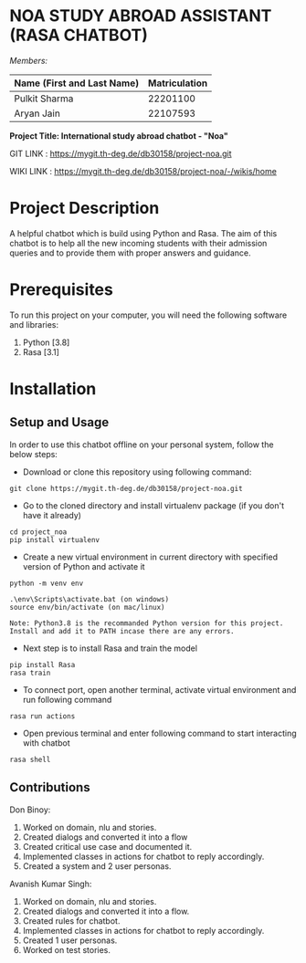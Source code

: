 # NOA STUDY ABROAD ASSISTANT (RASA CHATBOT)

_Members:_

| Name (First and Last Name)| Matriculation |
| ------ | ------ |
| Pulkit Sharma | 22201100 |
| Aryan Jain | 22107593 |

**Project Title: International study abroad chatbot - "Noa"**

GIT LINK : https://mygit.th-deg.de/db30158/project-noa.git

WIKI LINK : https://mygit.th-deg.de/db30158/project-noa/-/wikis/home

# Project Description
A helpful chatbot which is build using Python and Rasa. The aim of this chatbot is to help all the new incoming students with their admission queries and to provide them with proper answers and guidance.

# Prerequisites
To run this project on your computer, you will need the following software and libraries:
1. Python [3.8]
2. Rasa [3.1]

# Installation
## Setup and Usage
In order to use this chatbot offline on your personal system, follow the below steps:
- Download or clone this repository using following command:
```
git clone https://mygit.th-deg.de/db30158/project-noa.git
```
- Go to the cloned directory and install virtualenv package (if you don't have it already)
```
cd project_noa 
pip install virtualenv
```
- Create a new virtual environment in current directory with specified version of Python and activate it
```
python -m venv env

.\env\Scripts\activate.bat (on windows)
source env/bin/activate (on mac/linux)
```
`Note: Python3.8 is the recommanded Python version for this project. Install and add it to PATH incase there are any errors.`
- Next step is to install Rasa and train the model
```
pip install Rasa
rasa train
```
- To connect port, open another terminal, activate virtual environment and run following command
```
rasa run actions
```
- Open previous terminal and enter following command to start interacting with chatbot
```
rasa shell
```

## Contributions
Don Binoy:
1. Worked on domain, nlu and stories.
2. Created dialogs and converted it into a flow
3. Created critical use case and documented it.
4. Implemented classes in actions for chatbot to reply accordingly.
5. Created a system and 2 user personas.

Avanish Kumar Singh:
1. Worked on domain, nlu and stories.
2. Created dialogs and converted it into a flow.
3. Created rules for chatbot.
4. Implemented classes in actions for chatbot to reply accordingly.
5. Created 1 user personas.
6. Worked on test stories.
